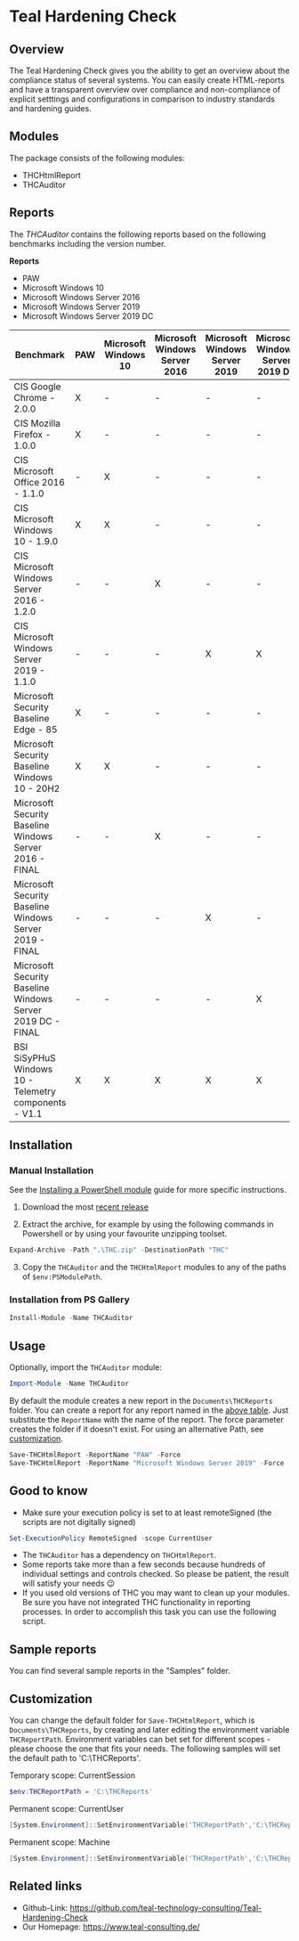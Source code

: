 # Teal Hardening Check

## Overview

The Teal Hardening Check gives you the ability to get an overview about the compliance
status of several systems. You can easily create HTML-reports and have a transparent overview over
compliance and non-compliance of explicit setttings and configurations in comparison to industry
standards and hardening guides. 

## Modules

The package consists of the following modules:

* THCHtmlReport
* THCAuditor

## Reports

The *THCAuditor* contains the following reports based on the following benchmarks including the version number. 

**Reports**
* PAW
* Microsoft Windows 10
* Microsoft Windows Server 2016
* Microsoft Windows Server 2019
* Microsoft Windows Server 2019 DC

Benchmark | PAW | Microsoft Windows 10 | Microsoft Windows Server 2016 | Microsoft Windows Server 2019 | Microsoft Windows Server 2019 DC 
--------- | -----| --- | -- | --- | -- 
CIS Google Chrome - 2.0.0 | X | - | - | - | - 
CIS Mozilla Firefox - 1.0.0 | X | - | - | - | - 
CIS Microsoft Office 2016 - 1.1.0 | - | X | - | - | - 
CIS Microsoft Windows 10 - 1.9.0| X | X | - | - | -
CIS Microsoft Windows Server 2016 - 1.2.0 | - | - | X | - | - 
CIS Microsoft Windows Server 2019 - 1.1.0 | - | - | - | X | X
Microsoft Security Baseline Edge - 85 | X | - | - | - | - 
Microsoft Security Baseline Windows 10 - 20H2 | X | X | - | - | - 
Microsoft Security Baseline Windows Server 2016 - FINAL | - | - | X | - | -
Microsoft Security Baseline Windows Server 2019 - FINAL | - | - | - | X | -
Microsoft Security Baseline Windows Server 2019 DC - FINAL | - | - | - | - | X
BSI SiSyPHuS Windows 10 - Telemetry components - V1.1 | X | X | X | X | X


## Installation

### Manual Installation

See the [Installing a PowerShell module](https://docs.microsoft.com/en-us/powershell/scripting/developer/module/installing-a-powershell-module) guide for more specific instructions.

1. Download the most [recent release](https://github.com/teal-technology-consulting/Audit-Test-Automation/releases/latest)

2. Extract the archive, for example by using the following commands in Powershell or by using your favourite unzipping toolset.

```Powershell
Expand-Archive -Path ".\THC.zip" -DestinationPath "THC"
```
3. Copy the `THCAuditor` and the `THCHtmlReport` modules to any of the paths of `$env:PSModulePath`.

### Installation from PS Gallery

```Powershell
Install-Module -Name THCAuditor
```

## Usage

Optionally, import the `THCAuditor` module:

```Powershell
Import-Module -Name THCAuditor
```

By default the module creates a new report in the `Documents\THCReports` folder. You can create a report for any report named in the [above table](#reports). Just substitute the `ReportName` with the name of the report.
The force parameter creates the folder if it doesn't exist. For using an alternative Path, see [customization](#customization).

```Powershell
Save-THCHtmlReport -ReportName "PAW" -Force
Save-THCHtmlReport -ReportName "Microsoft Windows Server 2019" -Force
```

## Good to know

* Make sure your execution policy is set to at least remoteSigned (the scripts are not digitally signed)

```powershell
Set-ExecutionPolicy RemoteSigned -scope CurrentUser
```

* The `THCAuditor` has a dependency on `THCHtmlReport`.
* Some reports take more than a few seconds because hundreds of individual settings and controls checked. So please be patient, the result will satisfy your needs 😉
* If you used old versions of THC you may want to clean up your modules. Be sure you have not integrated THC functionality in reporting processes. In order to accomplish this task you can use the following script.


## Sample reports

You can find several sample reports in the "Samples" folder.

## Customization

You can change the default folder for `Save-THCHtmlReport`, which is `Documents\THCReports`, by creating and later editing the environment variable `THCReportPath`. 
Environment variables can bet set for different scopes - please choose the one that fits your needs. The following samples will set the default path to 'C:\THCReports'.

Temporary scope: CurrentSession
```Powershell
$env:THCReportPath = 'C:\THCReports'
```

Permanent scope: CurrentUser
```Powershell
[System.Environment]::SetEnvironmentVariable('THCReportPath','C:\THCReports',[System.EnvironmentVariableTarget]::User)
```
Permanent scope: Machine
```Powershell
[System.Environment]::SetEnvironmentVariable('THCReportPath','C:\THCReports',[System.EnvironmentVariableTarget]::Machine)
```

 ## Related links

* Github-Link: https://github.com/teal-technology-consulting/Teal-Hardening-Check
* Our Homepage: https://www.teal-consulting.de/
